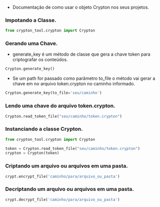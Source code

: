 * Documentação de como usar o objeto Crypton nos seus projetos.

### Impotando a Classe.
```Python linenums="1"
from crypton_tool.crypton import Crypton
```

### Gerando uma Chave.
* generate_key é um método de classe que gera a chave token para criptografar os conteúdos.


```Python linenums="1"
Crypton.generate_key()

```

* Se um path for passado como parâmetro to_file o método vai gerar a chave em no arquivo token.crypton no caminho informado.

```Python linenums="1"
Crypton.generate_key(to_file='seu/caminho')

```

### Lendo uma chave do arquivo token.crypton.
```Python linenums="1"
Crypton.read_token_file("seu/caminho/token.crypton")
```

### Instanciando a classe Crypton.
```Python linenums="1"
from crypton_tool.crypton import Crypton

token = Crypton.read_token_file("seu/caminho/token.crypton")
crypton = Crypton(token)
```

### Criptando um arquivo ou arquivos em uma pasta.
```Python linenums="1"
crypt.encrypt_file('caminho/para/arquivo_ou_pasta')
```

### Decriptando um arquivo ou arquivos em uma pasta.
```Python linenums="1"
crypt.decrypt_file('caminho/para/arquivo_ou_pasta')
```
